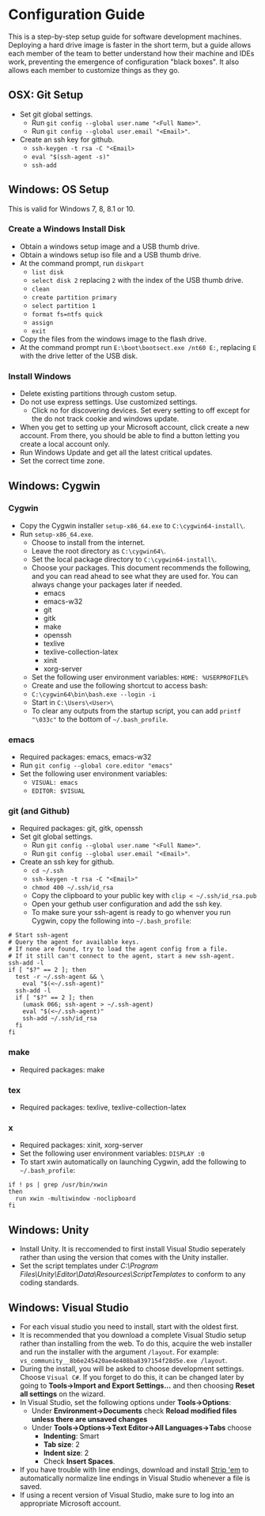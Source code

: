 # Configuration Guide
This is a step-by-step setup guide for software development machines. Deploying a hard drive image is faster in the short term, but a guide allows each member of the team to better understand how their machine and IDEs work, preventing the emergence of configuration "black boxes". It also allows each member to customize things as they go.

## OSX: Git Setup
* Set git global settings.
  * Run `git config --global user.name "<Full Name>"`.
  * Run `git config --global user.email "<Email>"`.
* Create an ssh key for github.
  * `ssh-keygen -t rsa -C "<Email>`
  * `eval "$(ssh-agent -s)"`
  * `ssh-add`

## Windows: OS Setup
This is valid for Windows 7, 8, 8.1 or 10.

### Create a Windows Install Disk
* Obtain a windows setup image and a USB thumb drive.
* Obtain a windows setup iso file and a USB thumb drive.
* At the command prompt, run `diskpart`
  * `list disk`
  * `select disk 2` replacing `2` with the index of the USB thumb drive.
  * `clean`
  * `create partition primary`
  * `select partition 1`
  * `format fs=ntfs quick`
  * `assign`
  * `exit`
* Copy the files from the windows image to the flash drive.
* At the command prompt run `E:\boot\bootsect.exe /nt60 E:`, replacing `E` with the drive letter of the USB disk.

### Install Windows
* Delete existing partitions through custom setup.
* Do not use express settings. Use customized settings.
  * Click no for discovering devices. Set every setting to off except for the do not track cookie and windows update.
* When you get to setting up your Microsoft account, click create a new account. From there, you should be able to find a button letting you create a local account only.
* Run Windows Update and get all the latest critical updates.
* Set the correct time zone.

## Windows: Cygwin

### Cygwin
* Copy the Cygwin installer `setup-x86_64.exe` to `C:\cygwin64-install\`.
* Run `setup-x86_64.exe`.
  * Choose to install from the internet.
  * Leave the root directory as `C:\cygwin64\`.
  * Set the local package directory to `C:\cygwin64-install\`.
  * Choose your packages. This document recommends the following, and you can read ahead to see what they are used for. You can always change your packages later if needed.
    * emacs
    * emacs-w32
    * git
    * gitk
    * make
    * openssh
    * texlive
    * texlive-collection-latex
    * xinit
    * xorg-server 
  * Set the following user environment variables: `HOME: %USERPROFILE%`
  * Create and use the following shortcut to access bash:
  * `C:\cygwin64\bin\bash.exe --login -i`
  * Start in `C:\Users\<User>\`
  * To clear any outputs from the startup script, you can add `printf "\033c"` to the bottom of `~/.bash_profile`.

### emacs
 * Required packages: emacs, emacs-w32
  * Run `git config --global core.editor "emacs"`
  * Set the following user environment variables:
    * `VISUAL: emacs`
    * `EDITOR: $VISUAL`

### git (and Github)
* Required packages: git, gitk, openssh
* Set git global settings.
  * Run `git config --global user.name "<Full Name>"`.
  * Run `git config --global user.email "<Email>"`.
* Create an ssh key for github.
  * `cd ~/.ssh`
  * `ssh-keygen -t rsa -C "<Email>"`
  * `chmod 400 ~/.ssh/id_rsa`
  * Copy the clipboard to your public key with `clip < ~/.ssh/id_rsa.pub`
  * Open your gethub user configuration and add the ssh key.
  * To make sure your ssh-agent is ready to go whenver you run Cygwin, copy the following into `~/.bash_profile`:

```
# Start ssh-agent
# Query the agent for available keys.
# If none are found, try to load the agent config from a file.
# If it still can't connect to the agent, start a new ssh-agent.
ssh-add -l
if [ "$?" == 2 ]; then
  test -r ~/.ssh-agent && \
    eval "$(<~/.ssh-agent)"
  ssh-add -l
  if [ "$?" == 2 ]; then
    (umask 066; ssh-agent > ~/.ssh-agent)
    eval "$(<~/.ssh-agent)"
    ssh-add ~/.ssh/id_rsa
  fi
fi
```

### make
* Required packages: make

### tex
* Required packages: texlive, texlive-collection-latex

### x
* Required packages: xinit, xorg-server
* Set the following user environment variables: `DISPLAY :0`
* To start xwin automatically on launching Cygwin, add the following to `~/.bash_profile`:

```
if ! ps | grep /usr/bin/xwin
then
  run xwin -multiwindow -noclipboard
fi
```

## Windows: Unity
* Install Unity. It is reccomended to first install Visual Studio seperately rather than using the version that comes with the Unity installer.
* Set the script templates under *C:\Program Files\Unity\Editor\Data\Resources\ScriptTemplates* to conform to any coding standards.

## Windows: Visual Studio
* For each visual studio you need to install, start with the oldest first.
* It is recommended that you download a complete Visual Studio setup rather than installing from the web. To do this, acquire the web installer and run the installer with the argument `/layout`. For example: `vs_community__8b6e245420ae4e408ba8397154f28d5e.exe /layout`.
* During the install, you will be asked to choose development settings. Choose `Visual C#`. If you forget to do this, it can be changed later by going to **Tools->Import and Export Settings...** and then choosing **Reset all settings** on the wizard.
* In Visual Studio, set the following options under **Tools->Options**: 
  * Under **Environment->Documents** check **Reload modified files unless there are unsaved changes**
  * Under **Tools->Options->Text Editor->All Languages->Tabs** choose
    * **Indenting**: Smart
    * **Tab size**: 2
    * **Indent size**: 2
    * Check **Insert Spaces**. 
* If you have trouble with line endings, download and install [Strip 'em](http://www.grebulon.com/software/stripem.php) to automatically normalize line endings in Visual Studio whenever a file is saved.
* If using a recent version of Visual Studio, make sure to log into an appropriate Microsoft account.